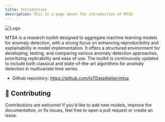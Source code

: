 ```yaml
---
title: Introduction
description: This is a page about the introduction of MTSA
---
```

![Logo](/mtsa-docs/images/MTSALogo.png)

MTSA is a research toolkit designed to aggregate machine learning models for anomaly detection, with a strong focus on enhancing reproducibility and explainability in model implementation. It offers a structured environment for developing, testing, and comparing various anomaly detection approaches, prioritizing replicability and ease of use. The toolkit is continuously updated to include both classical and state-of-the-art algorithms for anomaly detection in multivariate time series.

* Github repository: https://github.com/IoTDataAtelier/mtsa


## 🤝 Contributing

Contributions are welcome! If you'd like to add new models, improve the documentation, or fix issues, feel free to open a pull request or create an issue.


